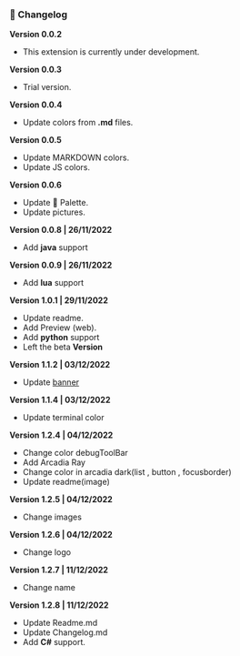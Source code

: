 ### 📝 Changelog
**Version 0.0.2**
  - This extension is currently under development. 

**Version 0.0.3**
  - Trial version.

**Version 0.0.4**
  - Update colors from **.md** files.

**Version 0.0.5**
  - Update MARKDOWN colors.
  - Update JS colors.
  
**Version 0.0.6**
  - Update 🎨 Palette.
  - Update pictures.

**Version 0.0.8 | 26/11/2022**
  - Add **java** support

**Version 0.0.9 | 26/11/2022**
  - Add **lua** support

**Version 1.0.1 | 29/11/2022**
  - Update readme.
  - Add Preview (web).
  - Add **python** support
  - Left the beta **Version**

**Version 1.1.2 | 03/12/2022**
  - Update [banner](public/images/banner1.png)

**Version 1.1.4 | 03/12/2022**
  - Update terminal color

**Version 1.2.4 | 04/12/2022**
  - Change color debugToolBar
  - Add Arcadia Ray
  - Change color in arcadia dark(list , button , focusborder)
  - Update readme(image)

**Version 1.2.5 | 04/12/2022**
  - Change images

**Version 1.2.6 | 04/12/2022**
  - Change logo

**Version 1.2.7 | 11/12/2022**
  - Change name

**Version 1.2.8 | 11/12/2022**
  - Update Readme.md
  - Update Changelog.md
  - Add **C#** support.